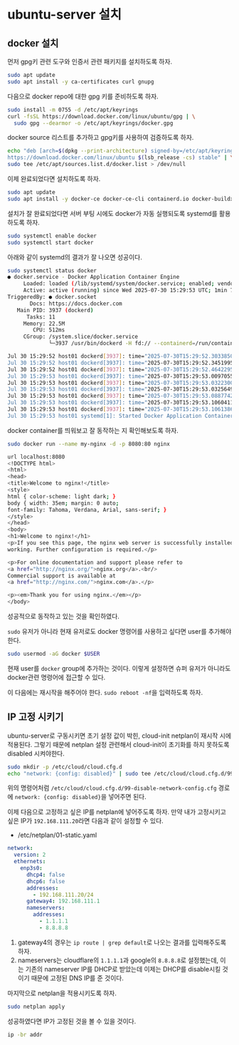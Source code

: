 # ubuntu-server 설치

## docker 설치
먼저 gpg키 관련 도구와 인증서 관련 패키지를 설치하도록 하자.
```sh
sudo apt update
sudo apt install -y ca-certificates curl gnupg
```

다음으로 docker repo에 대한 gpg 키를 준비하도록 하자.
```sh
sudo install -m 0755 -d /etc/apt/keyrings
curl -fsSL https://download.docker.com/linux/ubuntu/gpg | \
  sudo gpg --dearmor -o /etc/apt/keyrings/docker.gpg
```

docker source 리스트를 추가하고 gpg키를 사용하여 검증하도록 하자.
```sh
echo "deb [arch=$(dpkg --print-architecture) signed-by=/etc/apt/keyrings/docker.gpg] \
https://download.docker.com/linux/ubuntu $(lsb_release -cs) stable" | \
sudo tee /etc/apt/sources.list.d/docker.list > /dev/null
```

이제 완료되었다면 설치하도록 하자.
```sh
sudo apt update
sudo apt install -y docker-ce docker-ce-cli containerd.io docker-buildx-plugin docker-compose-plugin
```

설치가 잘 완료되었다면 서버 부팅 시에도 docker가 자동 실행되도록 systemd를 활용하도록 하자.
```sh
sudo systemctl enable docker
sudo systemctl start docker
```

아래와 같이 systemd의 결과가 잘 나오면 성공이다.
```sh
sudo systemctl status docker
● docker.service - Docker Application Container Engine
     Loaded: loaded (/lib/systemd/system/docker.service; enabled; vendor preset: enabled)
     Active: active (running) since Wed 2025-07-30 15:29:53 UTC; 1min 7s ago
TriggeredBy: ● docker.socket
       Docs: https://docs.docker.com
   Main PID: 3937 (dockerd)
      Tasks: 11
     Memory: 22.5M
        CPU: 512ms
     CGroup: /system.slice/docker.service
             └─3937 /usr/bin/dockerd -H fd:// --containerd=/run/containerd/containerd.sock

Jul 30 15:29:52 host01 dockerd[3937]: time="2025-07-30T15:29:52.303385093Z" level=info msg="detected 127.>
Jul 30 15:29:52 host01 dockerd[3937]: time="2025-07-30T15:29:52.345199561Z" level=info msg="Creating a co>
Jul 30 15:29:52 host01 dockerd[3937]: time="2025-07-30T15:29:52.464229573Z" level=info msg="Loading conta>
Jul 30 15:29:53 host01 dockerd[3937]: time="2025-07-30T15:29:53.009705593Z" level=info msg="Loading conta>
Jul 30 15:29:53 host01 dockerd[3937]: time="2025-07-30T15:29:53.032230060Z" level=info msg="Docker daemon>
Jul 30 15:29:53 host01 dockerd[3937]: time="2025-07-30T15:29:53.032564970Z" level=info msg="Initializing >
Jul 30 15:29:53 host01 dockerd[3937]: time="2025-07-30T15:29:53.088774214Z" level=info msg="Completed bui>
Jul 30 15:29:53 host01 dockerd[3937]: time="2025-07-30T15:29:53.106041188Z" level=info msg="Daemon has co>
Jul 30 15:29:53 host01 dockerd[3937]: time="2025-07-30T15:29:53.106138661Z" level=info msg="API listen on>
Jul 30 15:29:53 host01 systemd[1]: Started Docker Application Container Engine.
```

docker container를 띄워보고 잘 동작하는 지 확인해보도록 하자.
```sh
sudo docker run --name my-nginx -d -p 8080:80 nginx

url localhost:8080
<!DOCTYPE html>
<html>
<head>
<title>Welcome to nginx!</title>
<style>
html { color-scheme: light dark; }
body { width: 35em; margin: 0 auto;
font-family: Tahoma, Verdana, Arial, sans-serif; }
</style>
</head>
<body>
<h1>Welcome to nginx!</h1>
<p>If you see this page, the nginx web server is successfully installed and
working. Further configuration is required.</p>

<p>For online documentation and support please refer to
<a href="http://nginx.org/">nginx.org</a>.<br/>
Commercial support is available at
<a href="http://nginx.com/">nginx.com</a>.</p>

<p><em>Thank you for using nginx.</em></p>
</body>
```
성공적으로 동작하고 있는 것을 확인하였다.

`sudo` 유저가 아니라 현재 유저로도 docker 명령어를 사용하고 싶다면 user를 추가해야한다.
```sh
sudo usermod -aG docker $USER
```
현재 user를 `docker` group에 추가하는 것이다. 이렇게 설정하면 슈퍼 유저가 아니라도 docker관련 명령어에 접근할 수 있다.

이 다음에는 재시작을 해주어야 한다. `sudo reboot -nf`을 입력하도록 하자.

## IP 고정 시키기
ubuntu-server로 구동시키면 초기 설정 값이 박힌, cloud-init netplan이 재시작 시에 적용된다. 그렇기 때문에 netplan 설정 관련해서 cloud-init이 초기화를 하지 못하도록 disabled 시켜야한다.

```sh
sudo mkdir -p /etc/cloud/cloud.cfg.d
echo "network: {config: disabled}" | sudo tee /etc/cloud/cloud.cfg.d/99-disable-network-config.cfg
```
위의 명령어처럼 `/etc/cloud/cloud.cfg.d/99-disable-network-config.cfg` 경로에 `network: {config: disabled}`을 넣어주면 된다.

이제 다음으로 고정하고 싶은 IP를 netplan에 넣어주도록 하자. 만약 내가 고정시키고 싶은 IP가 `192.168.111.20`라면 다음과 같이 설정할 수 있다.

- /etc/netplan/01-static.yaml
```yaml
network:
  version: 2
  ethernets:
    enp3s0:
      dhcp4: false
      dhcp6: false
      addresses:
        - 192.168.111.20/24
      gateway4: 192.168.111.1
      nameservers:
        addresses:
          - 1.1.1.1
          - 8.8.8.8
```
1. gateway4의 경우는 `ip route | grep default`로 나오는 결과를 입력해주도록 하자.
2. nameservers는 cloudflare의 `1.1.1.1`과 google의 `8.8.8.8`로 설정했는데, 이는 기존의 nameserver IP를 DHCP로 받았는데 이제는 DHCP를 disable시킬 것이기 때문에 고정된 DNS IP를 준 것이다.

마지막으로 netplan을 적용시키도록 하자.
```sh
sudo netplan apply
```

성공하였다면 IP가 고정된 것을 볼 수 있을 것이다.
```sh
ip -br addr
```